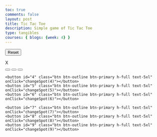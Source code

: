 ```yaml
---
toc: true
comments: false
layout: post
title: Tic Tac Toe
description: Simple game of Tic Tac Toe
type: tangibles
courses: { blogs: {week: 4} }
---
```


<button class="btn btn-primary" onclick="resetBoard()">Reset</button>

<div id="turn" class="grid h-20 card bg-base-300 rounded-box place-items-center text-5xl mb-2 bg-accent">X</div>

<div id="board" class="grid grid-cols-3 grid-rows-3 pb-4">
    <button id="1" class="btn btn-outline btn-primary h-48 text-5xl" onClick="changeSpot(1)"></button>  
    <button id="2" class="btn btn-outline btn-primary h-full text-5xl" onClick="changeSpot(2)"></button>  
    <button id="3" class="btn btn-outline btn-primary h-full text-5xl" onClick="changeSpot(3)"></button>  

    <button id="4" class="btn btn-outline btn-primary h-full text-5xl" onClick="changeSpot(4)"></button>  
    <button id="5" class="btn btn-outline btn-primary h-full text-5xl" onClick="changeSpot(5)"></button>  
    <button id="6" class="btn btn-outline btn-primary h-full text-5xl" onClick="changeSpot(6)"></button>  

    <button id="7" class="btn btn-outline btn-primary h-full text-5xl" onClick="changeSpot(7)"></button>  
    <button id="8" class="btn btn-outline btn-primary h-full text-5xl" onClick="changeSpot(8)"></button>  
    <button id="9" class="btn btn-outline btn-primary h-full text-5xl" onClick="changeSpot(9)"></button>  
</div>

<script>
const Board = {
  1: document.getElementById("1"),
  2: document.getElementById("2"),
  3: document.getElementById("3"),
  4: document.getElementById("4"),
  5: document.getElementById("5"),
  6: document.getElementById("6"),
  7: document.getElementById("7"),
  8: document.getElementById("8"),
  9: document.getElementById("9"),
  "canChange": true,
  "turn": "X",
  alternateTurn() {
    if (this.turn == "X") {
      this.turn = "O" 
      document.getElementById("turn").innerText = "O"
      return;
    }
    this.turn = "X"
    document.getElementById("turn").innerText = "X"
    return;
  }
}

function resetBoard() {
  for (const [key, spot] of Object.entries(Board)) {
    if (isNaN(key)) continue;

    spot.innerText = ""
    spot.classList.add("btn-outline")
  }
  Board.turn = "X";
  document.getElementById("turn").innerText = "X";
  Board.canChange = true;
};

function changeSpot(spot) {
  if (!Board.canChange) return;
  if (Board[spot].innerText == "") {
    Board[spot].innerText = Board.turn
    checkForWin()
    return;
  }
  return;
}

function checkForWin () {
  if (Board[1].innerText === Board.turn && Board[2].innerText === Board.turn  && Board[3].innerText === Board.turn) {
    Board[1].classList.remove("btn-outline")
    Board[2].classList.remove("btn-outline")
    Board[3].classList.remove("btn-outline")
    document.getElementById("turn").innerText = `${Board.turn} Wins!!`
    Board.canChange = false
    return;
  }
  if (Board[4].innerText === Board.turn && Board[5].innerText === Board.turn  && Board[6].innerText === Board.turn) {
    Board[4].classList.remove("btn-outline")
    Board[5].classList.remove("btn-outline")
    Board[6].classList.remove("btn-outline")
    document.getElementById("turn").innerText = `${Board.turn} Wins!!`
    Board.canChange = false
    return;
  }
  if (Board[7].innerText === Board.turn && Board[8].innerText === Board.turn  && Board[9].innerText === Board.turn) {
    Board[7].classList.remove("btn-outline")
    Board[8].classList.remove("btn-outline")
    Board[9].classList.remove("btn-outline")
    document.getElementById("turn").innerText = `${Board.turn} Wins!!`
    Board.canChange = false
    return;
  }
  if (Board[1].innerText === Board.turn && Board[4].innerText === Board.turn  && Board[7].innerText === Board.turn) {
    Board[1].classList.remove("btn-outline")
    Board[4].classList.remove("btn-outline")
    Board[7].classList.remove("btn-outline")
    document.getElementById("turn").innerText = `${Board.turn} Wins!!`
    Board.canChange = false
    return;
  }
  if (Board[2].innerText === Board.turn && Board[5].innerText === Board.turn  && Board[8].innerText === Board.turn) {
    Board[2].classList.remove("btn-outline")
    Board[5].classList.remove("btn-outline")
    Board[8].classList.remove("btn-outline")
    document.getElementById("turn").innerText = `${Board.turn} Wins!!`
    Board.canChange = false
    return;
  }
  if (Board[3].innerText === Board.turn && Board[6].innerText === Board.turn  && Board[9].innerText === Board.turn) {
    Board[3].classList.remove("btn-outline")
    Board[6].classList.remove("btn-outline")
    Board[9].classList.remove("btn-outline")
    document.getElementById("turn").innerText = `${Board.turn} Wins!!`
    Board.canChange = false
    return;
  }
  if (Board[1].innerText === Board.turn && Board[5].innerText === Board.turn  && Board[9].innerText === Board.turn) {
    Board[1].classList.remove("btn-outline")
    Board[5].classList.remove("btn-outline")
    Board[9].classList.remove("btn-outline")
    document.getElementById("turn").innerText = `${Board.turn} Wins!!`
    Board.canChange = false
    return;
  }
  if (Board[3].innerText === Board.turn && Board[5].innerText === Board.turn  && Board[7].innerText === Board.turn) {
    Board[3].classList.remove("btn-outline")
    Board[5].classList.remove("btn-outline")
    Board[7].classList.remove("btn-outline")
    document.getElementById("turn").innerText = `${Board.turn} Wins!!`
    Board.canChange = false
    return;
  }
  for (const [key, spot] of Object.entries(Board)) {
    if (isNaN(key)) continue;
    if (spot.innerText == "") {
      Board.alternateTurn()
      return;
    }
  }
  document.getElementById("turn").innerText = `TIE`
  Board.canChange = false
}

</script>